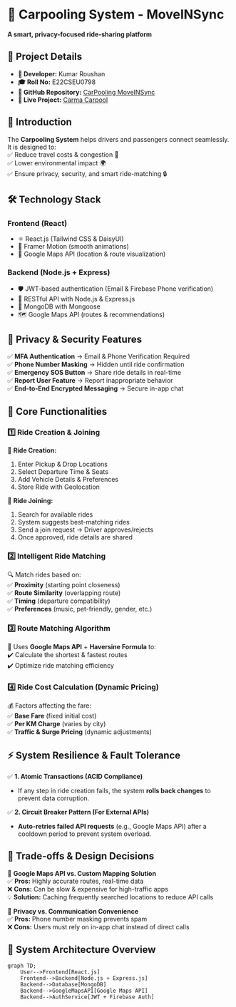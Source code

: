 # 🚗 Carpooling System - MoveINSync

**A smart, privacy-focused ride-sharing platform**

## 📌 Project Details

- **👤 Developer:** Kumar Roushan
- **🎓 Roll No:** E22CSEU0798
- **🔗 GitHub Repository:** [CarPooling MoveINSync](https://github.com/KumarRoushan9234/car_polling_MoveINSync)
- **🚀 Live Project:** [Carma Carpool](https://carma-carpool.vercel.app/)

## 📝 Introduction

The **Carpooling System** helps drivers and passengers connect seamlessly. It is designed to:  
✅ Reduce travel costs & congestion 🚦  
✅ Lower environmental impact 🌍  
✅ Ensure privacy, security, and smart ride-matching 🔒

## 🛠 Technology Stack

### Frontend (React)

- ⚛️ React.js (Tailwind CSS & DaisyUI)
- 🎨 Framer Motion (smooth animations)
- 📍 Google Maps API (location & route visualization)

### Backend (Node.js + Express)

- 🛡 JWT-based authentication (Email & Firebase Phone verification)
- 🔄 RESTful API with Node.js & Express.js
- 💾 MongoDB with Mongoose
- 🗺 Google Maps API (routes & recommendations)

## 🔐 Privacy & Security Features

✅ **MFA Authentication** → Email & Phone Verification Required  
✅ **Phone Number Masking** → Hidden until ride confirmation  
✅ **Emergency SOS Button** → Share ride details in real-time  
✅ **Report User Feature** → Report inappropriate behavior  
✅ **End-to-End Encrypted Messaging** → Secure in-app chat

## 📌 Core Functionalities

### 1️⃣ Ride Creation & Joining

🔹 **Ride Creation:**

1. Enter Pickup & Drop Locations
2. Select Departure Time & Seats
3. Add Vehicle Details & Preferences
4. Store Ride with Geolocation

🔹 **Ride Joining:**

1. Search for available rides
2. System suggests best-matching rides
3. Send a join request → Driver approves/rejects
4. Once approved, ride details are shared

### 2️⃣ Intelligent Ride Matching

🔍 Match rides based on:  
✅ **Proximity** (starting point closeness)  
✅ **Route Similarity** (overlapping route)  
✅ **Timing** (departure compatibility)  
✅ **Preferences** (music, pet-friendly, gender, etc.)

### 3️⃣ Route Matching Algorithm

🚀 Uses **Google Maps API** + **Haversine Formula** to:  
✔️ Calculate the shortest & fastest routes  
✔️ Optimize ride matching efficiency

### 4️⃣ Ride Cost Calculation (Dynamic Pricing)

💰 Factors affecting the fare:  
✅ **Base Fare** (fixed initial cost)  
✅ **Per KM Charge** (varies by city)  
✅ **Traffic & Surge Pricing** (dynamic adjustments)

## ⚡ System Resilience & Fault Tolerance

✅ **1. Atomic Transactions (ACID Compliance)**

- If any step in ride creation fails, the system **rolls back changes** to prevent data corruption.

✅ **2. Circuit Breaker Pattern (For External APIs)**

- **Auto-retries failed API requests** (e.g., Google Maps API) after a cooldown period to prevent system overload.

## 📌 Trade-offs & Design Decisions

🔹 **Google Maps API vs. Custom Mapping Solution**  
✅ **Pros:** Highly accurate routes, real-time data  
❌ **Cons:** Can be slow & expensive for high-traffic apps  
💡 **Solution:** Caching frequently searched locations to reduce API calls

🔹 **Privacy vs. Communication Convenience**  
✅ **Pros:** Phone number masking prevents spam  
❌ **Cons:** Users must rely on in-app chat instead of direct calls

## 📐 System Architecture Overview

```mermaid
graph TD;
    User-->Frontend[React.js]
    Frontend-->Backend[Node.js + Express.js]
    Backend-->Database[MongoDB]
    Backend-->GoogleMapsAPI[Google Maps API]
    Backend-->AuthService[JWT + Firebase Auth]

```
